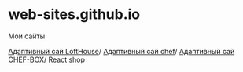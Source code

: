 # web-sites.github.io
Мои сайты

[Адаптивный сай LoftHouse](https://vinny290.github.io/lofthouse/ "1 сайт")/
[Адаптивный сай chef](https://vinny290.github.io/chefbox/ "2 сайт")/
[Адаптивный сай CHEF-BOX](https://vinny290.github.io/chefbox1/ "3 сайт")/
[React shop](https://vinny290.github.io/react-shop/ "4 сайт")
